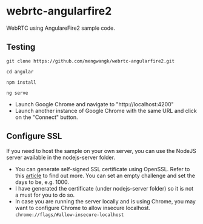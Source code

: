 # webrtc-angularfire2

WebRTC using AngulareFire2 sample code.

## Testing

`git clone https://github.com/mengwangk/webrtc-angularfire2.git`

`cd angular`

`npm install`

`ng serve`

- Launch Google Chrome and navigate to "http://localhost:4200"
- Launch another instance of Google Chrome with the same URL and click on the "Connect" button.



## Configure SSL

If you need to host the sample on your own server, you can use the NodeJS server available in the nodejs-server folder.

- You can generate self-signed SSL certificate using OpenSSL. Refer to this [article](https://gaboesquivel.com/blog/2014/nodejs-https-and-ssl-certificate-for-development/) to find out more. You can set an empty challenge and set the days to be, e.g. 1000.
- I have generated the certificate (under nodejs-server folder) so it is not a must for you to do so.
- In case you are running the server locally and is using Chrome, you may want to configure Chrome to allow insecure localhost.
`chrome://flags/#allow-insecure-localhost`